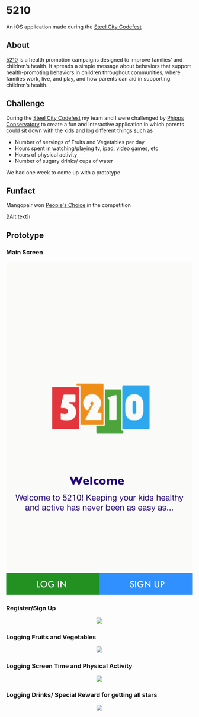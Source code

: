# 5210
An iOS application made during the [Steel City Codefest](http://www.steelcitycodefest.com/)

## About
[5210]() is a health promotion campaigns designed to improve families’ and children’s health. It spreads a simple message about behaviors that support health-promoting behaviors in children throughout communities, where families work, live, and play, and how parents can aid in supporting children’s health.

## Challenge

During the [Steel City Codefest](http://www.steelcitycodefest.com/) my team and I were challenged by [Phipps Conservatory](https://www.phipps.conservatory.org/?gclid=CjwKEAjwrO_MBRDxgqLa-LX041QSJABgmcMsPTC4s17vPuI_MAgTNgdb350DcUlu8m7BEbDMnBCcahoCUzHw_wcB) to create a fun and interactive application in which parents could sit down with the kids and log different things such as 
* Number of servings of Fruits and Vegetables per day
* Hours spent in watching/playing tv, ipad, video games, etc
* Hours of physical activity
* Number of sugary drinks/ cups of water

We had one week to come up with a prototype

## Funfact
Mangopair won [People's Choice](http://www.steelcitycodefest.com/results) in the competition

[!Alt text](


## Prototype

### Main Screen

<p align="center">
  <img src="https://github.com/Julp04/5210/blob/master/5210_0.gif">
</p>

### Register/Sign Up

<p align="center">
  <img src="https://github.com/Julp04/5210/blob/master/5210_1.gif">
</p>


### Logging Fruits and Vegetables

<p align="center">
  <img src="https://github.com/Julp04/5210/blob/master/5210_2.gif">
</p>


### Logging Screen Time and Physical Activity

<p align="center">
  <img src="https://github.com/Julp04/5210/blob/master/5210_3.gif">
</p>

### Logging Drinks/ Special Reward for getting all stars
<p align="center">
  <img src="https://github.com/Julp04/5210/blob/master/5210_4.gif">
</p>
